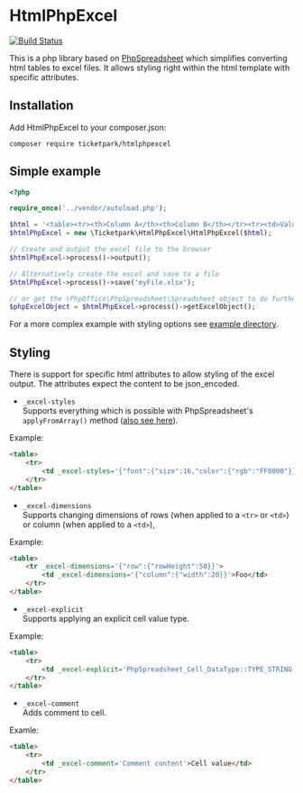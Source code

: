 # HtmlPhpExcel

[![Build Status](https://github.com/Ticketpark/HtmlPhpExcel/actions/workflows/tests.yml/badge.svg)](https://github.com/Ticketpark/HtmlPhpExcel/actions)

This is a php library based on [PhpSpreadsheet](https://github.com/PHPOffice/PhpSpreadsheet) which simplifies converting html tables to excel files. It allows styling right within the html template with specific attributes.

## Installation

Add HtmlPhpExcel to your composer.json:

```
composer require ticketpark/htmlphpexcel
```

## Simple example
```php
<?php

require_once('../vendor/autoload.php');

$html = '<table><tr><th>Column A</th><th>Column B</th></tr><tr><td>Value A</td><td>Value B</td></tr></table>';
$htmlPhpExcel = new \Ticketpark\HtmlPhpExcel\HtmlPhpExcel($html);

// Create and output the excel file to the browser
$htmlPhpExcel->process()->output();

// Alternatively create the excel and save to a file
$htmlPhpExcel->process()->save('myFile.xlsx');

// or get the \PhpOffice\PhpSpreadsheet\Spreadsheet object to do further work with it
$phpExcelObject = $htmlPhpExcel->process()->getExcelObject();

```

For a more complex example with styling options see [example directory](example).

## Styling
There is support for specific html attributes to allow styling of the excel output. The attributes expect the content to be json_encoded.

* `_excel-styles`<br>Supports everything which is possible with PhpSpreadsheet's `applyFromArray()` method ([also see here](https://phpspreadsheet.readthedocs.io/en/latest/topics/recipes/#valid-array-keys-for-style-applyfromarray)).

Example:
```html
<table>
    <tr>
        <td _excel-styles='{"font":{"size":16,"color":{"rgb":"FF0000"}}}'>Foo</td>
    </tr>
</table>
```

* `_excel-dimensions`<br>Supports changing dimensions of rows (when applied to a `<tr>` or `<td>`) or column (when applied to a `<td>`),

Example:
```html
<table>
    <tr _excel-dimensions='{"row":{"rowHeight":50}}'>
        <td _excel-dimensions='{"column":{"width":20}}'>Foo</td>
    </tr>
</table>
```

* `_excel-explicit`<br>Supports applying an explicit cell value type.

Example:
```html
<table>
    <tr>
        <td _excel-explicit='PhpSpreadsheet_Cell_DataType::TYPE_STRING'>0022</td>
    </tr>
</table>
```

* `_excel-comment`<br>Adds comment to cell.

Examle:
```html
<table>
    <tr>
        <td _excel-comment='Comment content'>Cell value</td>
    </tr>
</table>
```

